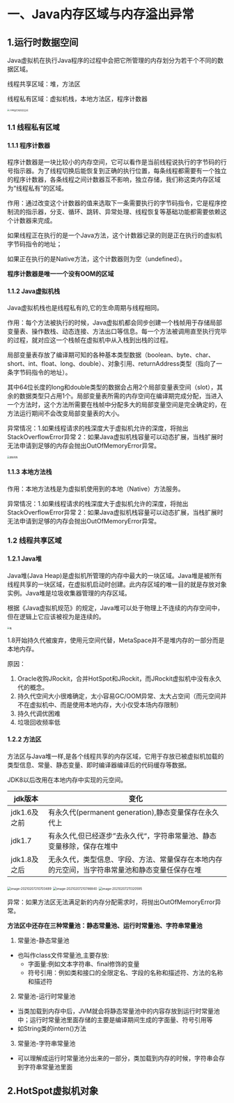 # 一、Java内存区域与内存溢出异常

## 1.运行时数据空间

Java虚拟机在执行Java程序的过程中会把它所管理的内存划分为若干个不同的数据区域。

线程共享区域：堆，方法区

线程私有区域：虚拟机栈，本地方法区，程序计数器

<img src="http://image.xybh.online/JVM运行时内存空间.png" alt="JVM运行时内存空间" style="zoom:33%; text-align=center;"/>

### 1.1 线程私有区域

#### 1.1.1 程序计数器

程序计数器是一块比较小的内存空间，它可以看作是当前线程说执行的字节码的行号指示器。为了线程切换后能恢复到正确的执行位置，每条线程都需要有一个独立的程序计数器，各条线程之间计数器互不影响，独立存储，我们称这类内存区域为“线程私有”的区域。

作用：通过改变这个计数器的值来选取下一条需要执行的字节码指令，它是程序控制流的指示器，分支、循环、跳转、异常处理、线程恢复等基础功能都需要依赖这个计数器来完成。

如果线程正在执行的是一个Java方法，这个计数器记录的则是正在执行的虚拟机字节码指令的地址；

如果正在执行的是Native方法，这个计数器则为空（undefined）。

**程序计数器是唯一一个没有OOM的区域**

#### 1.1.2 Java虚拟机栈

Java虚拟机栈也是线程私有的,它的生命周期与线程相同。

作用：每个方法被执行的时候，Java虚拟机都会同步创建一个栈帧用于存储局部变量表、操作数栈、动态连接、方法出口等信息。每一个方法被调用直至执行完毕的过程，就对应这一个栈帧在虚拟机中从入栈到出栈的过程。

局部变量表存放了编译期可知的各种基本类型数据（boolean、byte、char、short、int、float、long、double）、对象引用、returnAddress类型（指向了一条字节码指令的地址）。

其中64位长度的long和double类型的数据会占用2个局部变量表空间（slot），其余的数据类型只占用1个。局部变量表所需的内存空间在编译期完成分配，当进入一个方法时，这个方法所需要在栈帧中分配多大的局部变量空间是完全确定的，在方法运行期间不会改变局部变量表的大小。

异常情况：1.如果线程请求的栈深度大于虚拟机允许的深度，将抛出StackOverflowError异常 2：如果Java虚拟机栈容量可以动态扩展，当栈扩展时无法申请到足够的内存会抛出OutOfMemoryError异常。

<img src="http://image.xybh.online/Java虚拟机栈.png" alt="虚拟机栈" style="zoom:33%; text-align=center;" />

#### 1.1.3 本地方法栈

作用：本地方法栈是为虚拟机使用到的本地（Native）方法服务。

异常情况：1.如果线程请求的栈深度大于虚拟机允许的深度，将抛出StackOverflowError异常 2：如果Java虚拟机栈容量可以动态扩展，当栈扩展时无法申请到足够的内存会抛出OutOfMemoryError异常。

### 1.2 线程共享区域

#### 1.2.1 Java堆

Java堆(Java Heap)是虚拟机所管理的内存中最大的一块区域。Java堆是被所有线程共享的一块区域，在虚拟机启动时创建。此内存区域的唯一目的就是存放对象实例。Java堆是垃圾收集器管理的内存区域。

根据《Java虚拟机规范》的规定，Java堆可以处于物理上不连续的内存空间中，但在逻辑上它应该被视为是连续的。

<img src="http://image.xybh.online/堆.png" alt="堆" style="zoom:33%; text-align=center;" />

1.8开始持久代被废弃，使用元空间代替，MetaSpace并不是堆内存的一部分而是本地内存。

原因：

1. Oracle收购JRockit，合并HotSpot和JRockit，而JRockit虚拟机中没有永久代的概念。
2. 持久代空间大小很难确定，太小容易GC/OOM异常、太大占空间（而元空间并不在虚拟机中、而是使用本地内存，大小仅受本场内存限制）
3. 持久代调优困难
4. 垃圾回收频率低

#### 1.2.2 方法区

方法区与Java堆一样,是各个线程共享的内存区域，它用于存放已被虚拟机加载的类型信息、常量、静态变量、即时编译器编译后的代码缓存等数据。

JDK8以后改用在本地内存中实现的元空间。

| jdk版本      | 变化                                                         |
| ------------ | ------------------------------------------------------------ |
| jdk1.6及之前 | 有永久代(permanent generation),静态变量保存在永久代上        |
| jdk1.7       | 有永久代,但已经逐步”去永久代“，字符串常量池、静态变量移除，保存在堆中 |
| jdk1.8及之后 | 无永久代，类型信息、字段、方法、常量保存在本地内存的元空间，当字符串常量池和静态变量任保存在堆 |



<img src="http://image.xybh.online/方法区-1.6.png" alt="image-20210207210703489" style="zoom: 50%;" />

<img src="http://image.xybh.online/方法区-1.7.png" alt="image-20210207210746840" style="zoom:50%;" />

<img src="http://image.xybh.online/方法区-1.8.png" alt="image-20210207211320595" style="zoom:50%;" />

异常：如果方法区无法满足新的内存分配需求时，将抛出OutOfMemoryError异常。

**方法区中还存在三种常量池：静态常量池、运行时常量池、字符串常量池**

1. 常量池-静态常量池

- 也叫作class文件常量池,主要存放:
  - 字面量:例如文本字符串、final修饰的变量
  - 符号引用：例如类和接口的全限定名、字段的名称和描述符、方法的名称和描述符

2. 常量池-运行时常量池

- 当类加载到内存中后，JVM就会将静态常量池中的内容存放到运行时常量池中；运行时常量池里面存储的主要是编译期间生成的字面量、符号引用等
- 如String类的intern()方法

3. 常量池-字符串常量池

- 可以理解成运行时常量池分出来的一部分，类加载到内存的时候，字符串会存到字符串常量池里面

## 2.HotSpot虚拟机对象